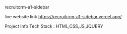 recruitcrm-a1-sidebar

live website link
https://recruitcrm-a1-sidebar.vercel.app/

Project Info
Tech Stack : HTML,CSS,JS,JQUERY
